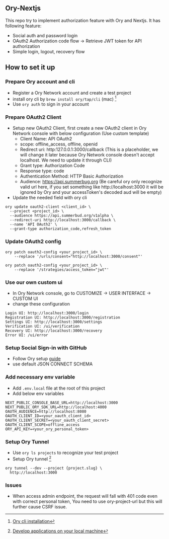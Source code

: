 ## Ory-Nextjs

This repo try to implement authorization feature with Ory and Nextjs. It has following feature:

- Social auth and password login 
- OAuth2 Authorization code flow -> Retrieve JWT token for API authorization
- Simple login, logout, recovery flow

## How to set it up

### Prepare Ory account and cli
- Register a Ory Network account and create a test project
- install ory cli by `brew install ory/tap/cli` (mac) [^1]
- Use `ory auth` to sign in your account

### Prepare OAuth2 Client

- Setup new OAuth2 Client, first create a new OAuth2 client in Ory Network console with below configuration (Use custom template)
  - Client Name: API OAuth2
  - scope: offline_access, offline, openid
  - Redirect uri: http:127.0.0.1:3000/callback (This is a placeholder, we will change it later because Ory Network console doesn't accept localhost. We need to update it through CLI)
  - Grant type: Authorization Code
  - Response type: code
  - Authentication Method: HTTP Basic Authorization
  - Audience: https://api.summerbug.org (Be careful ory only recognize valid url here, if you set something like http://localhost:3000 it will be ignored by Ory and your accessToken's decoded aud will be empty)
- Update the needed field with ory cli

```
ory update oauth2-client <client_id> \
  --project <project_id> \
  --audience https://api.summerbud.org/v1alpha \
  --redirect-uri http://localhost:3000/callback \
  --name 'API OAuth2' \
  --grant-type authorization_code,refresh_token
```

### Update OAuth2 config

```
ory patch oauth2-config <your_project_id> \
    --replace '/urls/consent="http://localhost:3000/consent"'
```

```
ory patch oauth2-config <your_project_id> \
    --replace '/strategies/access_token="jwt"'
```

### Use our own custom ui

- In Ory Network console, go to CUSTOMIZE -> USER INTERFACE -> CUSTOM UI
- change these configuration

```
Login UI: http://localhost:3000/login
Registration UI: http://localhost:3000/registration
Settings UI: http://localhost:3000/settings
Verification UI: /ui/verification
Recovery UI: http://localhost:3000/recovery
Error UI: /ui/error
```

### Setup Social Sign-in with GitHub

- Follow Ory setup [guide](https://www.ory.sh/docs/kratos/social-signin/github)
- use default JSON CONNECT SCHEMA

### Add necessary env variable

- Add `.env.local` file at the root of this project
- Add below env variables

```
NEXT_PUBLIC_CONSOLE_BASE_URL=http://localhost:3000
NEXT_PUBLIC_ORY_SDK_URL=http://localhost:4000
OAUTH_AUDIENCE=http://localhost:8080
OAUTH_CLIENT_ID=<your_oauth_client_id>
OAUTH_CLIENT_SECRET=<your_oauth_client_secret>
OAUTH_CLIENT_SCOPE=offline_access
ORY_API_KEY=<your_ory_personal_token>
```

### Setup Ory Tunnel

- Use `ory ls projects` to recognize your test project
- Setup Ory tunnel [^2]

```
ory tunnel --dev --project {project.slug} \
  http://localhost:3000
```

### Issues

- When access admin endpoint, the request will fall with 401 code even with correct personal token, You need to use ory-project-url but this will further cause CSRF issue.

[^1]: [Ory cli installation](https://www.ory.sh/docs/guides/cli/installation)
[^2]: [Develop applications on your local machine](https://www.ory.sh/docs/getting-started/local-development)

